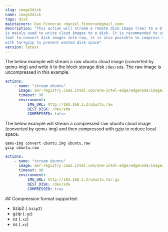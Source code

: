 ```yaml
---
slug: image2disk
name: image2disk
tags: disk
maintainers: Dan Finneran <daniel.finneran@gmail.com>
description: "This action will stream a remote disk image (raw) to a block device, and
is mainly used to write cloud images to a disk. It is recommended to use the `qemu-img`
tool to convert disk images into raw, it is also possible to compress the raw images
with tar+gzip to prevent wasted disk space"
version: latest
---
```


The below example will stream a raw ubuntu cloud image (converted by qemu-img) and write
it to the block storage disk `/dev/sda`. The raw image is uncompressed in this example.

```yaml
actions:
    - name: "stream ubuntu"
      image: amr-registry.caas.intel.com/one-intel-edge/edgenode/image2disk:latest
      timeout: 90
      environment:
          IMG_URL: http://192.168.1.2/ubuntu.raw
          DEST_DISK: /dev/sda
          COMPRESSED: false
```

The below example will stream a compressed raw ubuntu cloud image (converted by qemu-img)
and then compressed with gzip to reduce local space.

```
qemu-img convert ubuntu.img ubuntu.raw
gzip ubuntu.raw
```

```yaml
actions:
    - name: "stream ubuntu"
      image: amr-registry.caas.intel.com/one-intel-edge/edgenode/image2disk:latest
      timeout: 90
      environment:
          IMG_URL: http://192.168.1.2/ubuntu.tar.gz
          DEST_DISK: /dev/sda
          COMPRESSED: true
```

## Compression format supported:

- bzip2 (`.bzip2`)
- gzip (`.gz`)
- xz (`.xz`)
- xs (`.xs`)